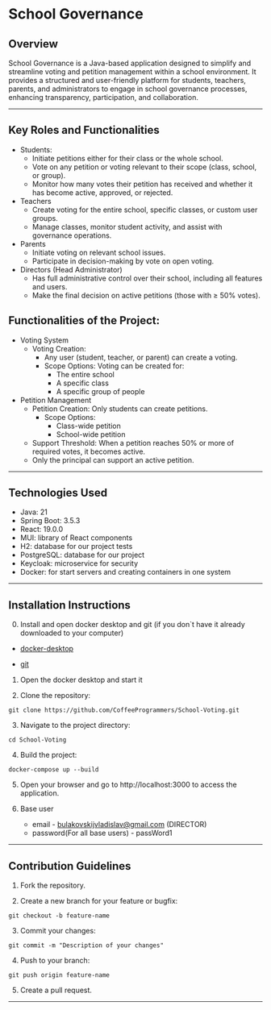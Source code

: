 # School Governance

## Overview

School Governance is a Java-based application designed to simplify and streamline voting and petition management within a school environment. It provides a structured and user-friendly platform for students, teachers, parents, and administrators to engage in school governance processes, enhancing transparency, participation, and collaboration.

---

## Key Roles and Functionalities

- Students:
  - Initiate petitions either for their class or the whole school.
  - Vote on any petition or voting relevant to their scope (class, school, or group).
  - Monitor how many votes their petition has received and whether it has become active, approved, or rejected.
- Teachers
  - Create voting for the entire school, specific classes, or custom user groups.
  - Manage classes, monitor student activity, and assist with governance operations.
- Parents
  - Initiate voting on relevant school issues.
  - Participate in decision-making by vote on open voting.
- Directors (Head Administrator)
  - Has full administrative control over their school, including all features and users.
  - Make the final decision on active petitions (those with ≥ 50% votes).

## Functionalities of the Project:

- Voting System
  - Voting Creation: 
    - Any user (student, teacher, or parent) can create a voting.
    - Scope Options: Voting can be created for:
      - The entire school
      - A specific class
      - A specific group of people
- Petition Management
  - Petition Creation: Only students can create petitions.
    - Scope Options:
      - Class-wide petition
      - School-wide petition
  - Support Threshold: When a petition reaches 50% or more of required votes, it becomes active.
  - Only the principal can support an active petition.

---
## Technologies Used

- Java: 21
- Spring Boot: 3.5.3
- React: 19.0.0
- MUI: library of React components
- H2: database for our project tests
- PostgreSQL: database for our project
- Keycloak: microservice for security
- Docker: for start servers and creating containers in one system

---
## Installation Instructions
0. Install and open docker desktop and git (if you don`t have it already downloaded to your computer)

- [docker-desktop](https://www.docker.com/products/docker-desktop/)

- [git](https://git-scm.com/downloads)

1. Open the docker desktop and start it


2. Clone the repository:
```
git clone https://github.com/CoffeeProgrammers/School-Voting.git
```
3. Navigate to the project directory:
```
cd School-Voting
```
4. Build the project:
```
docker-compose up --build            
```

5. Open your browser and go to http://localhost:3000 to access the application.


6. Base user
    - email - bulakovskijvladislav@gmail.com (DIRECTOR)
    - password(For all base users) - passWord1
---

## Contribution Guidelines

1. Fork the repository.

2. Create a new branch for your feature or bugfix:
```
git checkout -b feature-name
```
3. Commit your changes:
```
git commit -m "Description of your changes"
```
4. Push to your branch:
```
git push origin feature-name
```
5. Create a pull request.

---

